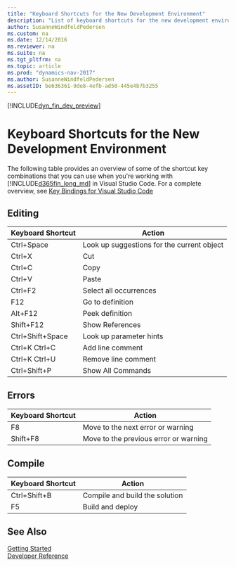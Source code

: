 ```yaml
---
title: "Keyboard Shortcuts for the New Development Environment"
description: "List of keyboard shortcuts for the new development environment."
author: SusanneWindfeldPedersen
ms.custom: na
ms.date: 12/14/2016
ms.reviewer: na
ms.suite: na
ms.tgt_pltfrm: na
ms.topic: article
ms.prod: "dynamics-nav-2017"
ms.author: SusanneWindfeldPedersen
ms.assetID: be636361-9de8-4efb-ad50-445e4b7b3255
---
```


[!INCLUDE[dyn_fin_dev_preview](../dynamics-nav/includes/newdev_dev_preview.md)]

# Keyboard Shortcuts for the New Development Environment
The following table provides an overview of some of the shortcut key combinations that you can use when you're working with [!INCLUDE[d365fin_long_md](includes/d365fin_long_md.md)] in Visual Studio Code. For a complete overview, see [Key Bindings for Visual Studio Code](https://code.visualstudio.com/docs/customization/keybindings)

## Editing
|Keyboard Shortcut| Action|
|----|----|
|Ctrl+Space|Look up suggestions for the current object|
|Ctrl+X|Cut|
|Ctrl+C|Copy|
|Ctrl+V|Paste|
|Ctrl+F2|Select all occurrences|
|F12|Go to definition|
|Alt+F12|Peek definition|
|Shift+F12|Show References|
|Ctrl+Shift+Space|Look up parameter hints|
|Ctrl+K Ctrl+C|Add line comment|
|Ctrl+K Ctrl+U|Remove line comment|
|Ctrl+Shift+P|Show All Commands|

## Errors
|Keyboard Shortcut| Action|
|----|----|
|F8|Move to the next error or warning|
|Shift+F8|Move to the previous error or warning|

## Compile
|Keyboard Shortcut| Action|
|----|----|
|Ctrl+Shift+B|Compile and build the solution|
|F5|Build and deploy|

## See Also
[Getting Started](devenv-get-started.md)  
[Developer Reference](devenv-reference-overview.md)
